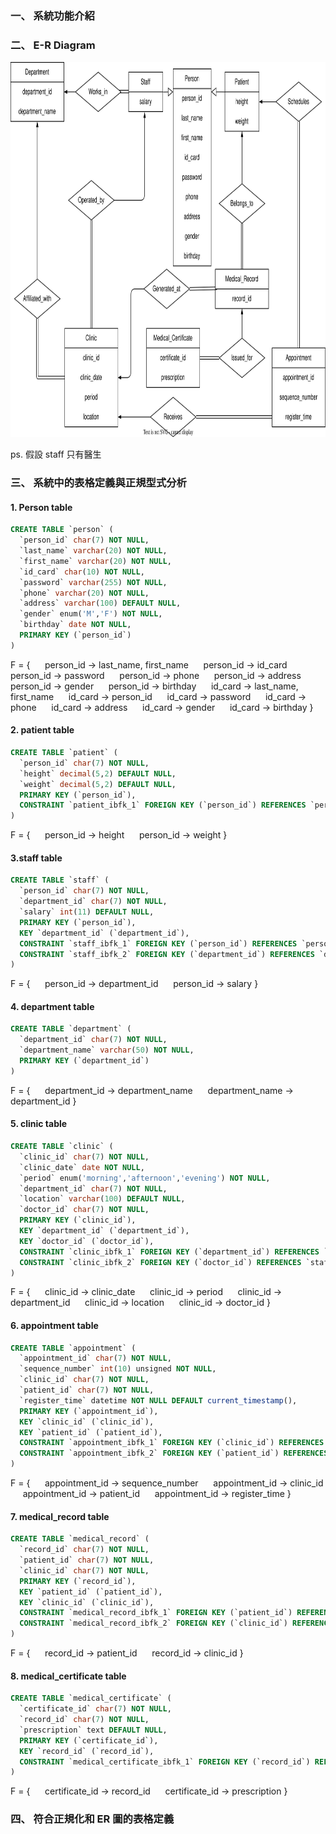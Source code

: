 ### 一、 系統功能介紹

### 二、 E-R Diagram

<img src="er-diagram.svg" width="800" height="600" alt="E-R Diagram">

ps. 假設 staff 只有醫生

### 三、 系統中的表格定義與正規型式分析

#### 1. Person table

```sql
CREATE TABLE `person` (
  `person_id` char(7) NOT NULL,
  `last_name` varchar(20) NOT NULL,
  `first_name` varchar(20) NOT NULL,
  `id_card` char(10) NOT NULL,
  `password` varchar(255) NOT NULL,
  `phone` varchar(20) NOT NULL,
  `address` varchar(100) DEFAULT NULL,
  `gender` enum('M','F') NOT NULL,
  `birthday` date NOT NULL,
  PRIMARY KEY (`person_id`)
) 
```
F = {
  &nbsp;&nbsp;&nbsp;&nbsp;  person_id $\rightarrow$ last_name, first_name
  &nbsp;&nbsp;&nbsp;&nbsp;  person_id $\rightarrow$ id_card 
  &nbsp;&nbsp;&nbsp;&nbsp;  person_id $\rightarrow$ password
  &nbsp;&nbsp;&nbsp;&nbsp;  person_id $\rightarrow$ phone
  &nbsp;&nbsp;&nbsp;&nbsp;  person_id $\rightarrow$ address
  &nbsp;&nbsp;&nbsp;&nbsp;  person_id $\rightarrow$ gender
  &nbsp;&nbsp;&nbsp;&nbsp;  person_id $\rightarrow$ birthday
  &nbsp;&nbsp;&nbsp;&nbsp;  id_card $\rightarrow$ last_name, first_name
  &nbsp;&nbsp;&nbsp;&nbsp;  id_card $\rightarrow$ person_id
  &nbsp;&nbsp;&nbsp;&nbsp;  id_card $\rightarrow$ password
  &nbsp;&nbsp;&nbsp;&nbsp;  id_card $\rightarrow$ phone
  &nbsp;&nbsp;&nbsp;&nbsp;  id_card $\rightarrow$ address
  &nbsp;&nbsp;&nbsp;&nbsp;  id_card $\rightarrow$ gender
  &nbsp;&nbsp;&nbsp;&nbsp;  id_card $\rightarrow$ birthday
}

#### 2. patient table

```sql
CREATE TABLE `patient` (
  `person_id` char(7) NOT NULL,
  `height` decimal(5,2) DEFAULT NULL,
  `weight` decimal(5,2) DEFAULT NULL,
  PRIMARY KEY (`person_id`),
  CONSTRAINT `patient_ibfk_1` FOREIGN KEY (`person_id`) REFERENCES `person` (`person_id`)
)
```
F = {
  &nbsp;&nbsp;&nbsp;&nbsp;  person_id $\rightarrow$ height
  &nbsp;&nbsp;&nbsp;&nbsp;  person_id $\rightarrow$ weight
}

#### 3.staff table

```sql
CREATE TABLE `staff` (
  `person_id` char(7) NOT NULL,
  `department_id` char(7) NOT NULL,
  `salary` int(11) DEFAULT NULL,
  PRIMARY KEY (`person_id`),
  KEY `department_id` (`department_id`),
  CONSTRAINT `staff_ibfk_1` FOREIGN KEY (`person_id`) REFERENCES `person` (`person_id`),
  CONSTRAINT `staff_ibfk_2` FOREIGN KEY (`department_id`) REFERENCES `department` (`department_id`)
)
```
F = {
  &nbsp;&nbsp;&nbsp;&nbsp;  person_id $\rightarrow$ department_id
  &nbsp;&nbsp;&nbsp;&nbsp;  person_id $\rightarrow$ salary
}

#### 4. department table

```sql
CREATE TABLE `department` (
  `department_id` char(7) NOT NULL,
  `department_name` varchar(50) NOT NULL,
  PRIMARY KEY (`department_id`)
)
```
F = {
  &nbsp;&nbsp;&nbsp;&nbsp;  department_id $\rightarrow$ department_name
  &nbsp;&nbsp;&nbsp;&nbsp;  department_name $\rightarrow$ department_id
}

#### 5. clinic table

```sql
CREATE TABLE `clinic` (
  `clinic_id` char(7) NOT NULL,
  `clinic_date` date NOT NULL,
  `period` enum('morning','afternoon','evening') NOT NULL,
  `department_id` char(7) NOT NULL,
  `location` varchar(100) DEFAULT NULL,
  `doctor_id` char(7) NOT NULL,
  PRIMARY KEY (`clinic_id`),
  KEY `department_id` (`department_id`),
  KEY `doctor_id` (`doctor_id`),
  CONSTRAINT `clinic_ibfk_1` FOREIGN KEY (`department_id`) REFERENCES `department` (`department_id`),
  CONSTRAINT `clinic_ibfk_2` FOREIGN KEY (`doctor_id`) REFERENCES `staff` (`person_id`)
)
```
F = {
  &nbsp;&nbsp;&nbsp;&nbsp;  clinic_id $\rightarrow$ clinic_date
  &nbsp;&nbsp;&nbsp;&nbsp;  clinic_id $\rightarrow$ period
  &nbsp;&nbsp;&nbsp;&nbsp;  clinic_id $\rightarrow$ department_id
  &nbsp;&nbsp;&nbsp;&nbsp;  clinic_id $\rightarrow$ location
  &nbsp;&nbsp;&nbsp;&nbsp;  clinic_id $\rightarrow$ doctor_id
}

#### 6. appointment table

```sql
CREATE TABLE `appointment` (
  `appointment_id` char(7) NOT NULL,
  `sequence_number` int(10) unsigned NOT NULL,
  `clinic_id` char(7) NOT NULL,
  `patient_id` char(7) NOT NULL,
  `register_time` datetime NOT NULL DEFAULT current_timestamp(),
  PRIMARY KEY (`appointment_id`),
  KEY `clinic_id` (`clinic_id`),
  KEY `patient_id` (`patient_id`),
  CONSTRAINT `appointment_ibfk_1` FOREIGN KEY (`clinic_id`) REFERENCES `clinic` (`clinic_id`),
  CONSTRAINT `appointment_ibfk_2` FOREIGN KEY (`patient_id`) REFERENCES `patient` (`person_id`)
)
```
F = {
  &nbsp;&nbsp;&nbsp;&nbsp;  appointment_id $\rightarrow$ sequence_number 
  &nbsp;&nbsp;&nbsp;&nbsp;  appointment_id $\rightarrow$ clinic_id 
  &nbsp;&nbsp;&nbsp;&nbsp;  appointment_id $\rightarrow$ patient_id 
  &nbsp;&nbsp;&nbsp;&nbsp;  appointment_id $\rightarrow$ register_time 
}

#### 7. medical_record table

```sql
CREATE TABLE `medical_record` (
  `record_id` char(7) NOT NULL,
  `patient_id` char(7) NOT NULL,
  `clinic_id` char(7) NOT NULL,
  PRIMARY KEY (`record_id`),
  KEY `patient_id` (`patient_id`),
  KEY `clinic_id` (`clinic_id`),
  CONSTRAINT `medical_record_ibfk_1` FOREIGN KEY (`patient_id`) REFERENCES `patient` (`person_id`),
  CONSTRAINT `medical_record_ibfk_2` FOREIGN KEY (`clinic_id`) REFERENCES `clinic` (`clinic_id`)
)
```
F = {
  &nbsp;&nbsp;&nbsp;&nbsp;  record_id $\rightarrow$ patient_id 
  &nbsp;&nbsp;&nbsp;&nbsp;  record_id $\rightarrow$ clinic_id 
}

#### 8. medical_certificate table

```sql
CREATE TABLE `medical_certificate` (
  `certificate_id` char(7) NOT NULL,
  `record_id` char(7) NOT NULL,
  `prescription` text DEFAULT NULL,
  PRIMARY KEY (`certificate_id`),
  KEY `record_id` (`record_id`),
  CONSTRAINT `medical_certificate_ibfk_1` FOREIGN KEY (`record_id`) REFERENCES `medical_record` (`record_id`)
)
```
F = {
  &nbsp;&nbsp;&nbsp;&nbsp;  certificate_id $\rightarrow$ record_id 
  &nbsp;&nbsp;&nbsp;&nbsp;  certificate_id $\rightarrow$ prescription 
}

### 四、 符合正規化和 ER 圖的表格定義